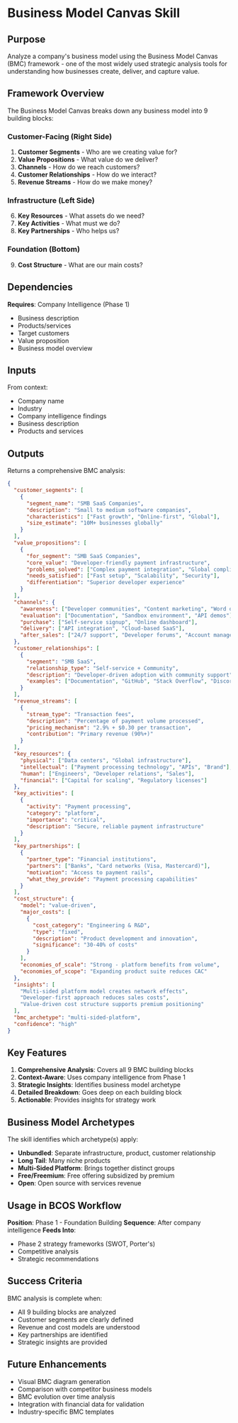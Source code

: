 # Business Model Canvas Skill

## Purpose

Analyze a company's business model using the Business Model Canvas (BMC) framework - one of the most widely used strategic analysis tools for understanding how businesses create, deliver, and capture value.

## Framework Overview

The Business Model Canvas breaks down any business model into 9 building blocks:

### Customer-Facing (Right Side)
1. **Customer Segments** - Who are we creating value for?
2. **Value Propositions** - What value do we deliver?
3. **Channels** - How do we reach customers?
4. **Customer Relationships** - How do we interact?
5. **Revenue Streams** - How do we make money?

### Infrastructure (Left Side)
6. **Key Resources** - What assets do we need?
7. **Key Activities** - What must we do?
8. **Key Partnerships** - Who helps us?

### Foundation (Bottom)
9. **Cost Structure** - What are our main costs?

## Dependencies

**Requires**: Company Intelligence (Phase 1)
- Business description
- Products/services
- Target customers
- Value proposition
- Business model overview

## Inputs

From context:
- Company name
- Industry
- Company intelligence findings
- Business description
- Products and services

## Outputs

Returns a comprehensive BMC analysis:

```json
{
  "customer_segments": [
    {
      "segment_name": "SMB SaaS Companies",
      "description": "Small to medium software companies",
      "characteristics": ["Fast growth", "Online-first", "Global"],
      "size_estimate": "10M+ businesses globally"
    }
  ],
  "value_propositions": [
    {
      "for_segment": "SMB SaaS Companies",
      "core_value": "Developer-friendly payment infrastructure",
      "problems_solved": ["Complex payment integration", "Global compliance"],
      "needs_satisfied": ["Fast setup", "Scalability", "Security"],
      "differentiation": "Superior developer experience"
    }
  ],
  "channels": {
    "awareness": ["Developer communities", "Content marketing", "Word of mouth"],
    "evaluation": ["Documentation", "Sandbox environment", "API demos"],
    "purchase": ["Self-service signup", "Online dashboard"],
    "delivery": ["API integration", "Cloud-based SaaS"],
    "after_sales": ["24/7 support", "Developer forums", "Account managers"]
  },
  "customer_relationships": [
    {
      "segment": "SMB SaaS",
      "relationship_type": "Self-service + Community",
      "description": "Developer-driven adoption with community support",
      "examples": ["Documentation", "GitHub", "Stack Overflow", "Discord"]
    }
  ],
  "revenue_streams": [
    {
      "stream_type": "Transaction fees",
      "description": "Percentage of payment volume processed",
      "pricing_mechanism": "2.9% + $0.30 per transaction",
      "contribution": "Primary revenue (90%+)"
    }
  ],
  "key_resources": {
    "physical": ["Data centers", "Global infrastructure"],
    "intellectual": ["Payment processing technology", "APIs", "Brand"],
    "human": ["Engineers", "Developer relations", "Sales"],
    "financial": ["Capital for scaling", "Regulatory licenses"]
  },
  "key_activities": [
    {
      "activity": "Payment processing",
      "category": "platform",
      "importance": "critical",
      "description": "Secure, reliable payment infrastructure"
    }
  ],
  "key_partnerships": [
    {
      "partner_type": "Financial institutions",
      "partners": ["Banks", "Card networks (Visa, Mastercard)"],
      "motivation": "Access to payment rails",
      "what_they_provide": "Payment processing capabilities"
    }
  ],
  "cost_structure": {
    "model": "value-driven",
    "major_costs": [
      {
        "cost_category": "Engineering & R&D",
        "type": "fixed",
        "description": "Product development and innovation",
        "significance": "30-40% of costs"
      }
    ],
    "economies_of_scale": "Strong - platform benefits from volume",
    "economies_of_scope": "Expanding product suite reduces CAC"
  },
  "insights": [
    "Multi-sided platform model creates network effects",
    "Developer-first approach reduces sales costs",
    "Value-driven cost structure supports premium positioning"
  ],
  "bmc_archetype": "multi-sided-platform",
  "confidence": "high"
}
```

## Key Features

1. **Comprehensive Analysis**: Covers all 9 BMC building blocks
2. **Context-Aware**: Uses company intelligence from Phase 1
3. **Strategic Insights**: Identifies business model archetype
4. **Detailed Breakdown**: Goes deep on each building block
5. **Actionable**: Provides insights for strategy work

## Business Model Archetypes

The skill identifies which archetype(s) apply:

- **Unbundled**: Separate infrastructure, product, customer relationship
- **Long Tail**: Many niche products
- **Multi-Sided Platform**: Brings together distinct groups
- **Free/Freemium**: Free offering subsidized by premium
- **Open**: Open source with services revenue

## Usage in BCOS Workflow

**Position**: Phase 1 - Foundation Building
**Sequence**: After company intelligence
**Feeds Into**:
- Phase 2 strategy frameworks (SWOT, Porter's)
- Competitive analysis
- Strategic recommendations

## Success Criteria

BMC analysis is complete when:
- All 9 building blocks are analyzed
- Customer segments are clearly defined
- Revenue and cost models are understood
- Key partnerships are identified
- Strategic insights are provided

## Future Enhancements

- Visual BMC diagram generation
- Comparison with competitor business models
- BMC evolution over time analysis
- Integration with financial data for validation
- Industry-specific BMC templates
